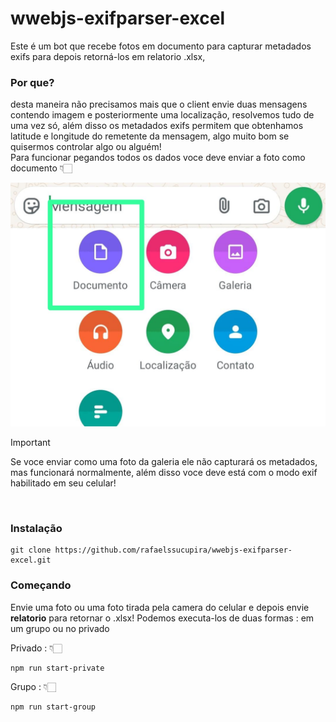# wwebjs-exifparser-excel
Este é um bot que recebe fotos em documento para capturar metadados exifs para depois retorná-los em relatorio .xlsx,<br/>

### Por que?
 desta maneira não precisamos mais que o client envie duas mensagens contendo imagem e posteriormente uma localização, resolvemos tudo de uma vez só, além disso os metadados exifs permitem que obtenhamos latitude e longitude do remetente da mensagem, algo muito bom se quisermos controlar algo ou alguém!<br/>
 Para funcionar pegandos todos os dados voce deve enviar a foto como documento 👇🏻<br/>

![Anexando via documento](./exif.jpg)
<br/>

> [!IMPORTANT]
> Se voce enviar como uma foto da galeria ele não capturará os metadados, mas funcionará normalmente, além disso voce deve está com o modo exif habilitado em seu celular!
<br/>

### Instalação
```
git clone https://github.com/rafaelssucupira/wwebjs-exifparser-excel.git
```

### Começando
Envie uma foto ou uma foto tirada pela camera do celular e depois envie **relatorio** para retornar o .xlsx!
Podemos executa-los de duas formas : em um grupo ou no privado

Privado :  👇🏻
```
npm run start-private
```
Grupo : 👇🏻
```
npm run start-group
```
